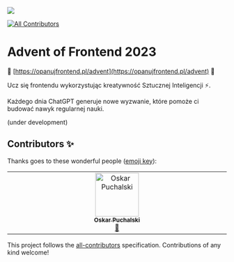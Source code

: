 ![](./resources/logo-dark-vertical-1.png)
<!-- ALL-CONTRIBUTORS-BADGE:START - Do not remove or modify this section -->
[![All Contributors](https://img.shields.io/badge/all_contributors-1-orange.svg?style=flat-square)](#contributors-)
<!-- ALL-CONTRIBUTORS-BADGE:END -->

# Advent of Frontend 2023

🎄 [https://opanujfrontend.pl/advent](https://opanujfrontend.pl/advent) 🎄

Ucz się frontendu wykorzystując kreatywność Sztucznej Inteligencji ⚡️.

Każdego dnia ChatGPT generuje nowe wyzwanie, które pomoże ci budować nawyk regularnej nauki.

(under development)
## Contributors ✨

Thanks goes to these wonderful people ([emoji key](https://allcontributors.org/docs/en/emoji-key)):

<!-- ALL-CONTRIBUTORS-LIST:START - Do not remove or modify this section -->
<!-- prettier-ignore-start -->
<!-- markdownlint-disable -->
<table>
  <tbody>
    <tr>
      <td align="center" valign="top" width="14.28%"><a href="https://opuchalski.pl"><img src="https://avatars.githubusercontent.com/u/45982530?v=4?s=100" width="100px;" alt="Oskar Puchalski"/><br /><sub><b>Oskar Puchalski</b></sub></a><br /><a href="https://github.com/przeprogramowani/advent-of-frontend/issues?q=author%3Amlodyoskar" title="Bug reports">🐛</a></td>
    </tr>
  </tbody>
</table>

<!-- markdownlint-restore -->
<!-- prettier-ignore-end -->

<!-- ALL-CONTRIBUTORS-LIST:END -->

This project follows the [all-contributors](https://github.com/all-contributors/all-contributors) specification. Contributions of any kind welcome!